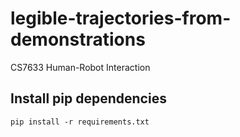 # legible-trajectories-from-demonstrations
CS7633 Human-Robot Interaction

## Install pip dependencies
```
pip install -r requirements.txt
```